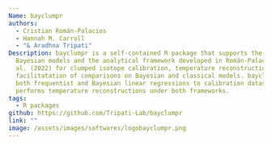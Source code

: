 ```yaml
---
Name: bayclumpr
authors:
  - Cristian Román-Palacios
  - Hannah M. Carroll
  - "& Aradhna Tripati"
Description: bayclumpr is a self-contained R package that supports the use of
  Bayesian models and the analytical framework developed in Román-Palacios et
  al. (2022) for clumped isotope calibration, temperature reconstructions, and
  facilitatation of comparisons on Bayesian and classical models. bayclumpr fits
  both frequentist and Bayesian linear regressions to calibration datasets and
  performs temperature reconstructions under both frameworks.
tags:
  - R packages
github: https://github.com/Tripati-Lab/bayclumpr
link: ""
image: /assets/images/softwares/logobayclumpr.png
---
```

